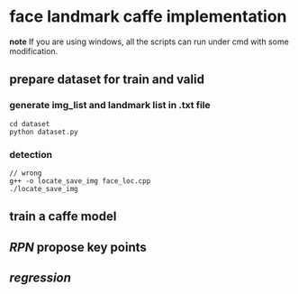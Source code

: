 # face landmark caffe implementation


**note** If you are using windows, all the scripts can run under cmd with
some modification.

## prepare dataset for train and valid

### generate img_list and landmark list in .txt file
```shell
cd dataset
python dataset.py
```

### detection
```shell
// wrong
g++ -o locate_save_img face_loc.cpp
./locate_save_img
```


## train a caffe model


## *RPN* propose key points

## *regression*